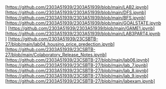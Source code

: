 [https://github.com/2303A51939/2303A51939/blob/main/LAB2.ipynb]
[https://github.com/2303A51939/2303A51939/blob/main/DFS.ipynb]
[https://github.com/2303A51939/2303A51939/blob/main/BFS.ipynb]
[https://github.com/2303A51939/2303A51939/blob/main/GOALSTATE.ipynb]
[https://github.com/2303A51939/2303A51939/blob/main/GAME1.ipynb]
[https://github.com/2303A51939/2303A51939/blob/main/LAB3PART4.ipynb]
[https://github.com/2303A51939/23CSBTB-27/blob/main/lab04_housing_price_predection.ipynb]
[https://github.com/2303A51939/23CSBTB-27/blob/main/Colaboratory_Release_Notes.ipynb]
[https://github.com/2303A51939/23CSBTB-27/blob/main/lab06.ipynb]
[https://github.com/2303A51939/23CSBTB-27/blob/main/lab_7.ipynb]
[https://github.com/2303A51939/23CSBTB-27/blob/main/lab_8.ipynb]
[https://github.com/2303A51939/23CSBTB-27/blob/main/lab_9.ipynb]
[https://github.com/2303A51939/23CSBTB-27/blob/main/labexam.ipynb]
